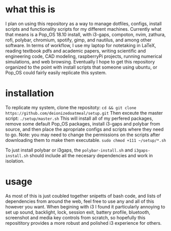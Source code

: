 # what this is
I plan on using this repository as a way to manage dotfiles, configs, install scripts and functionality scripts for my different machines. Currently what that means is a Pop_OS 18.10 install, with i3-gaps, compoton, nvim, zathura, rofi, polybar, chromium, spotify, gimp, and nautilus, and among other software. In terms of workflow, I use my laptop for notetaking in LaTeX, reading textbook pdfs and academic papers, writing scientific and engineering code, CAD modeling, raspberryPi projects, running numerical simulations, and web browsing. Eventually I hope to get this repository organized to the point with install scripts that someone using ubuntu, or Pop_OS could fairly easily replicate this system.

# installation
To replicate my system, clone the repositoty:
``` cd && git clone https://github.com/deionizedoatmeal/setup.git ```
Then exceute the master script:
``` ./setup/master.sh ```
This will install all of my perfered packages, remove some default Pop_OS packages, install i3-gaps and polybar from source, and then place the apropriate configs and scripts where they need to go. 
Note: you may need to change the permissions on the scripts after downloading them to make them executable.
``` sudo chmod +111 ~/setup/*.sh ```

To just install polybar or i3gaps, the `polybar-install.sh` and `i3gaps-install.sh` should include all the necesary dependencies and work in isolation. 

# usage
As most of this is just coubled together snipetts of bash code, and lists of dependencies from around the web, feel free to use any and all of this however you want. When begining with i3 I found it particularly annoying to set up sound, backlight, lock, session exit, battery profile, bluetooth, screenshot and media key controls from scratch, so hopefully this reposititory provides a more robust and polished i3 experience for others. 
